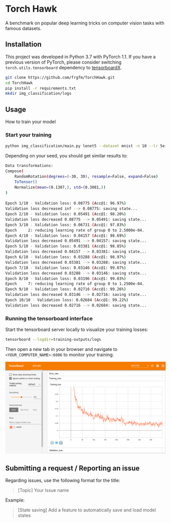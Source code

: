 # Torch Hawk
A benchmark on popular deep learning tricks on computer vision tasks with famous datasets. 



## Installation

This project was developed in Python 3.7 with PyTorch 1.1. If you have a previous version of PyTorch, please consider switching `torch.utils.tensorboard` dependency to [tensorboardX](https://github.com/lanpa/tensorboardX).

```bash
git clone https://github.com/frgfm/TorchHawk.git
cd TorchHawk
pip install -r requirements.txt
mkdir img_classification/logs
```



## Usage

How to train your model



### Start your training



```bash
python img_classification/main.py lenet5 --dataset mnist -n 10 --lr 5e-4 --batch_size 8 --optimizer adam --drop_rate 0.3 --workers 8
```



Depending on your seed, you should get similar results to:

```bash
Data transformations:
Compose(
    RandomRotation(degrees=(-30, 30), resample=False, expand=False)
    ToTensor()
    Normalize(mean=(0.1307,), std=(0.3081,))
)

Epoch 1/10 - Validation loss: 0.08775 (Acc@1: 96.97%)                                                                                                           
Validation loss decreased inf --> 0.08775: saving state...
Epoch 2/10 - Validation loss: 0.05491 (Acc@1: 98.20%)                                                                                                           
Validation loss decreased 0.08775 --> 0.05491: saving state...
Epoch 3/10 - Validation loss: 0.06731 (Acc@1: 97.83%)                                                                                                           
Epoch     2: reducing learning rate of group 0 to 2.5000e-04.
Epoch 4/10 - Validation loss: 0.04157 (Acc@1: 98.69%)                                                                                                           
Validation loss decreased 0.05491 --> 0.04157: saving state...
Epoch 5/10 - Validation loss: 0.03381 (Acc@1: 98.85%)                                                                                                           
Validation loss decreased 0.04157 --> 0.03381: saving state...
Epoch 6/10 - Validation loss: 0.03288 (Acc@1: 98.97%)                                                                                                           
Validation loss decreased 0.03381 --> 0.03288: saving state...
Epoch 7/10 - Validation loss: 0.03146 (Acc@1: 99.07%)                                                                                                           
Validation loss decreased 0.03288 --> 0.03146: saving state...
Epoch 8/10 - Validation loss: 0.03196 (Acc@1: 99.03%)                                                                                                           
Epoch     7: reducing learning rate of group 0 to 1.2500e-04.
Epoch 9/10 - Validation loss: 0.02716 (Acc@1: 99.26%)                                                                                                           
Validation loss decreased 0.03146 --> 0.02716: saving state...
Epoch 10/10 - Validation loss: 0.02684 (Acc@1: 99.22%)                                                                                                          
Validation loss decreased 0.02716 --> 0.02684: saving state...

```



### Running the tensorboard interface

Start the tensorboard server locally to visualize your training losses:

```bash
tensorboard --logdir=training-outputs/logs
```

Then open a new tab in your browser and navigate to `<YOUR_COMPUTER_NAME>:6006`  to monitor your training.

![tb_loss](static/images/tb_loss.png)





## Submitting a request / Reporting an issue

Regarding issues, use the following format for the title:

> [Topic] Your Issue name

Example:

> [State saving] Add a feature to automatically save and load model states